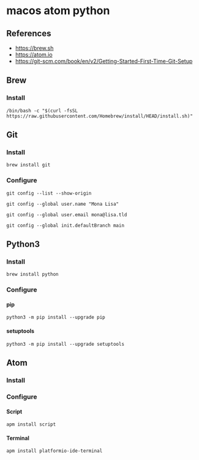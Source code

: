 # macos atom python
## References
* https://brew.sh
* https://atom.io
* https://git-scm.com/book/en/v2/Getting-Started-First-Time-Git-Setup

## Brew
### Install
```
/bin/bash -c "$(curl -fsSL https://raw.githubusercontent.com/Homebrew/install/HEAD/install.sh)"
```

## Git
### Install
```
brew install git
```
### Configure
```
git config --list --show-origin
```
```
git config --global user.name "Mona Lisa"
```
```
git config --global user.email mona@lisa.tld
```
```
git config --global init.defaultBranch main
```

## Python3
### Install
```
brew install python
```
### Configure
#### pip
```
python3 -m pip install --upgrade pip
```
#### setuptools
```
python3 -m pip install --upgrade setuptools
```

## Atom
### Install
### Configure
#### Script
```
apm install script
```
#### Terminal
```
apm install platformio-ide-terminal
```
